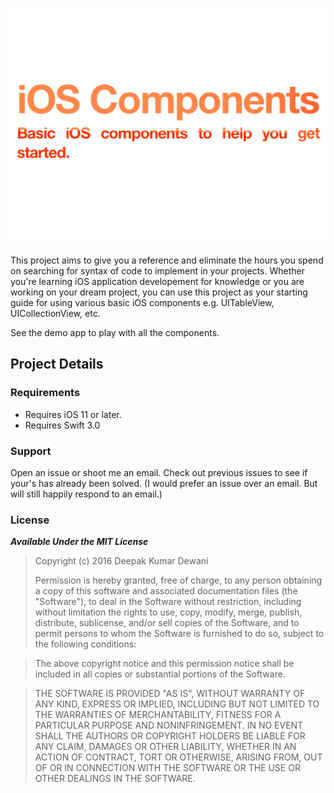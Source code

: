 ![Banner](Resources/banner.jpg)

This project aims to give you a reference and eliminate the hours you spend on searching for syntax of code to implement in your projects. Whether you're learning iOS application developement for knowledge or you are working on your dream project, you can use this project as your starting guide for using various basic iOS components e.g. UITableView, UICollectionView, etc. 

See the demo app to play with all the components.

## Project Details

### Requirements

- Requires iOS 11 or later.
- Requires Swift 3.0

### Support

Open an issue or shoot me an email. Check out previous issues to see if your's has already been solved. (I would prefer an issue over an email. But will still happily respond to an email.)


### License

***Available Under the MIT License***

>Copyright (c) 2016 Deepak Kumar Dewani
>                    
>Permission is hereby granted, free of charge, to any person obtaining a copy of this software and associated documentation files (the "Software"), to deal in the Software without restriction, including without limitation the rights to use, copy, modify, merge, publish, distribute, sublicense, and/or sell copies of the Software, and to permit persons to whom the Software is furnished to do so, subject to the following conditions:
                    
>The above copyright notice and this permission notice shall be included in all copies or substantial portions of the Software.
                    
>THE SOFTWARE IS PROVIDED "AS IS", WITHOUT WARRANTY OF ANY KIND, EXPRESS OR IMPLIED, INCLUDING BUT NOT LIMITED TO THE WARRANTIES OF MERCHANTABILITY, FITNESS FOR A PARTICULAR PURPOSE AND NONINFRINGEMENT. IN NO EVENT SHALL THE AUTHORS OR COPYRIGHT HOLDERS BE LIABLE FOR ANY CLAIM, DAMAGES OR OTHER LIABILITY, WHETHER IN AN ACTION OF CONTRACT, TORT OR OTHERWISE, ARISING FROM, OUT OF OR IN CONNECTION WITH THE SOFTWARE OR THE USE OR OTHER DEALINGS IN THE SOFTWARE.




